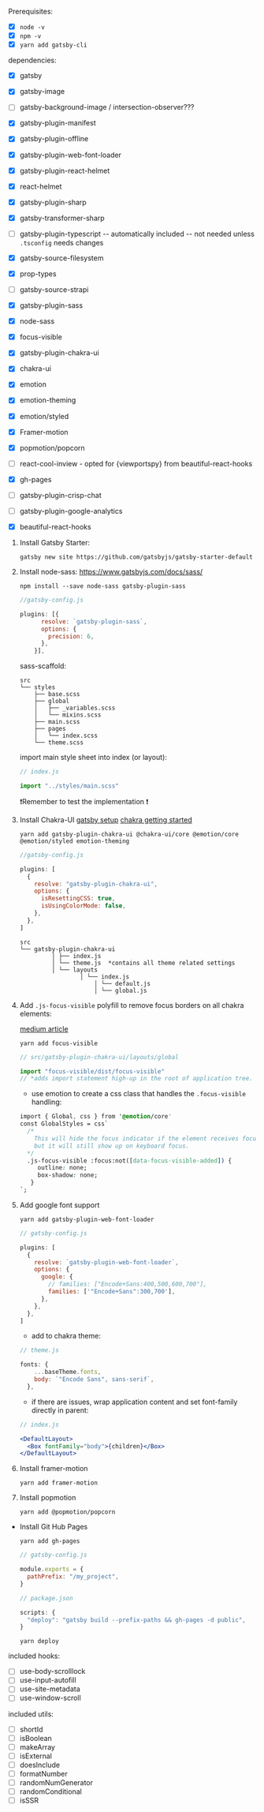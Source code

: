 Prerequisites:

- [x] `node -v `
- [x] `npm -v `
- [x] `yarn add gatsby-cli`

dependencies:

- [x] gatsby
- [x] gatsby-image
- [ ] gatsby-background-image / intersection-observer???
- [x] gatsby-plugin-manifest
- [x] gatsby-plugin-offline
- [x] gatsby-plugin-web-font-loader
- [x] gatsby-plugin-react-helmet
- [x] react-helmet
- [x] gatsby-plugin-sharp
- [x] gatsby-transformer-sharp
- [ ] gatsby-plugin-typescript -- automatically included -- not needed unless `.tsconfig` needs changes
- [x] gatsby-source-filesystem
- [x] prop-types
- [ ] gatsby-source-strapi
- [x] gatsby-plugin-sass
- [x] node-sass
- [x] focus-visible
- [x] gatsby-plugin-chakra-ui
- [x] chakra-ui
- [x] emotion
- [x] emotion-theming
- [x] emotion/styled
- [x] Framer-motion
- [x] popmotion/popcorn
- [ ] react-cool-inview - opted for {viewportspy} from beautiful-react-hooks
- [x] gh-pages
- [ ] gatsby-plugin-crisp-chat
- [ ] gatsby-plugin-google-analytics
- [x] beautiful-react-hooks







1. Install Gatsby Starter:

   ```shell
   gatsby new site https://github.com/gatsbyjs/gatsby-starter-default
   ```

2. Install node-sass: https://www.gatsbyjs.com/docs/sass/

   ```shell
   npm install --save node-sass gatsby-plugin-sass
   ```

   ```js
   //gatsby-config.js

   plugins: [{
         resolve: `gatsby-plugin-sass`,
         options: {
           precision: 6,
         },
       }],
   ```

   sass-scaffold:

   ```shell
   src
   └── styles
       ├── base.scss
       ├── global
       │   ├── _variables.scss
       │   └── mixins.scss
       ├── main.scss
       ├── pages
       │   └── index.scss
       └── theme.scss
   ```

   import main style sheet into index (or layout):

   ```js
   // index.js

   import "../styles/main.scss"
   ```

   ❗️Remember to test the implementation ❗️

3. Install Chakra-UI [gatsby setup](https://www.gatsbyjs.com/plugins/gatsby-plugin-chakra-ui/) [chakra getting started](https://chakra-ui.com/getting-started)

   ```shell
   yarn add gatsby-plugin-chakra-ui @chakra-ui/core @emotion/core @emotion/styled emotion-theming
   ```

   ```js
   //gatsby-config.js

   plugins: [
     {
       resolve: "gatsby-plugin-chakra-ui",
       options: {
         isResettingCSS: true,
         isUsingColorMode: false,
       },
     },
   ]
   ```

   ```shell
   src
   └── gatsby-plugin-chakra-ui
    		│ ├── index.js
    		│ └── theme.js  *contains all theme related settings
    		│ └── layouts
   			 		│ └── index.js
    					│ └── default.js
    					│ └── global.js
   ```

4. Add `.js-focus-visible` polyfill to remove focus borders on all chakra elements:

   [medium article](https://medium.com/@keeganfamouss/accessibility-on-demand-with-chakra-ui-and-focus-visible-19413b1bc6f9)

   ```shell
   yarn add focus-visible
   ```

   ```js
   // src/gatsby-plugin-chakra-ui/layouts/global

   import "focus-visible/dist/focus-visible"
   // *adds import statement high-up in the root of application tree.
   ```

   - use emotion to create a css class that handles the `.focus-visible` handling:

   ```css
   import { Global, css } from '@emotion/core'
   const GlobalStyles = css`
     /*
       This will hide the focus indicator if the element receives focus    via the mouse,
       but it will still show up on keyboard focus.
     */
     .js-focus-visible :focus:not([data-focus-visible-added]) {
        outline: none;
        box-shadow: none;
      }
   `;

   ```

5. Add google font support

   ```shell
   yarn add gatsby-plugin-web-font-loader
   ```

   ```js
   // gatsby-config.js

   plugins: [
     {
       resolve: `gatsby-plugin-web-font-loader`,
       options: {
         google: {
           // families: ["Encode+Sans:400,500,600,700"],
           families: ['"Encode+Sans":300,700'],
         },
       },
     },
   ]
   ```

   - add to chakra theme:

   ```js
   // theme.js

   fonts: {
       ...baseTheme.fonts,
       body: `"Encode Sans", sans-serif`,
     },
   ```

   - if there are issues, wrap application content and set font-family directly in parent:

   ```jsx
   // index.js

   <DefaultLayout>
     <Box fontFamily="body">{children}</Box>
   </DefaultLayout>
   ```
   
   

6. Install framer-motion

   ```shell
   yarn add framer-motion
   ```



7. Install popmotion

   ```shell
   yarn add @popmotion/popcorn
   ```

   



- Install Git Hub Pages

  ```shell
  yarn add gh-pages
  ```

  ```js
  // gatsby-config.js

  module.exports = {
    pathPrefix: "/my_project",
  }

  // package.json

  scripts: {
    "deploy": "gatsby build --prefix-paths && gh-pages -d public",
  }
  ```

  ```shell
  yarn deploy
  ```





included hooks:

- [ ] use-body-scrolllock
- [ ] use-input-autofill
- [ ] use-site-metadata
- [ ] use-window-scroll

included utils:

- [ ] shortId
- [ ] isBoolean
- [ ] makeArray
- [ ] isExternal
- [ ] doesInclude
- [ ] formatNumber
- [ ] randomNumGenerator
- [ ] randomConditional
- [ ] isSSR
